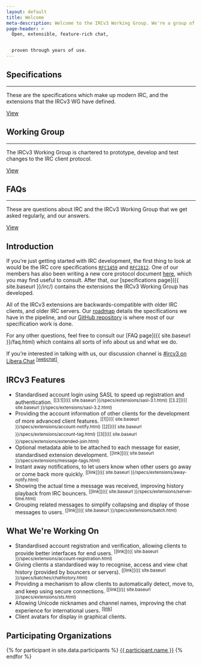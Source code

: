 ```yaml
---
layout: default
title: Welcome
meta-description: Welcome to the IRCv3 Working Group. We're a group of IRC client and server software authors working to improve the IRC protocol.
page-header: >
  Open, extensible, feature-rich chat,


  proven through years of use.
---
```

<div class="row frontpage pure-g">
  <div class="pure-u-1-3">
    <h2>Specifications</h2>
    <hr>
    <p>
      These are the specifications which make up modern IRC, and the extensions that the IRCv3 WG have defined.
    </p>
    <a class="button" href="{{ site.baseurl }}/irc/">
      View
    </a>
  </div>
  <div class="pure-u-1-3">
    <h2>Working Group</h2>
    <hr>
    <p>
      The IRCv3 Working Group is chartered to prototype, develop and test changes to the IRC client protocol.
    </p>
    <a class="button" href="{{ site.baseurl }}/wg.html">
      View
    </a>
  </div>
  <div class="pure-u-1-3">
    <h2>FAQs</h2>
    <hr>
    <p>
      These are questions about IRC and the IRCv3 Working Group that we get asked regularly, and our answers.
    </p>
    <a class="button" href="{{ site.baseurl }}/faq.html">
      View
    </a>
  </div>
</div>


## Introduction

If you’re just getting started with IRC development, the first thing to look at would be the IRC core specifications [`RFC1459`](https://tools.ietf.org/html/rfc1459) and [`RFC2812`](https://tools.ietf.org/html/rfc2812). One of our members has also been writing a new core protocol document [here](https://modern.ircdocs.horse), which you may find useful to consult. After that, our [specifications page]({{ site.baseurl }}/irc/) contains the extensions the IRCv3 Working Group has developed.

All of the IRCv3 extensions are backwards-compatible with older IRC clients, and older IRC servers. Our [roadmap](https://github.com/ircv3/ircv3-specifications/milestone/4) details the specifications we have in the pipeline, and our [GitHub repository](https://github.com/ircv3/ircv3-specifications) is where most of our specification work is done.

For any other questions, feel free to consult our [FAQ page]({{ site.baseurl }}/faq.html) which contains all sorts of info about us and what we do.

If you’re interested in talking with us, our discussion channel is [#ircv3 on Libera.Chat](ircs://irc.libera.chat:6697/#ircv3) <sup>[[webchat]](https://kiwiirc.com/client/irc.libera.chat:+6697/#ircv3)</sup>.


## IRCv3 Features

- Standardised account login using SASL to speed up registration and authentication. <sup>[[3.1]]({{ site.baseurl }}/specs/extensions/sasl-3.1.html)</sup> <sup>[[3.2]]({{ site.baseurl }}/specs/extensions/sasl-3.2.html)</sup>
- Providing the account information of other clients for the development of more advanced client features. <sup>[[1]]({{ site.baseurl }}/specs/extensions/account-notify.html)</sup> <sup>[[2]]({{ site.baseurl }}/specs/extensions/account-tag.html)</sup> <sup>[[3]]({{ site.baseurl }}/specs/extensions/extended-join.html)</sup>
- Optional metadata able to be attached to each message for easier, standardised extension development. <sup>[[link]]({{ site.baseurl }}/specs/extensions/message-tags.html)</sup>
- Instant away notifications, to let users know when other users go away or come back more quickly. <sup>[[link]]({{ site.baseurl }}/specs/extensions/away-notify.html)</sup>
- Showing the actual time a message was received, improving history playback from IRC bouncers. <sup>[[link]]({{ site.baseurl }}/specs/extensions/server-time.html)</sup>
- Grouping related messages to simplify collapsing and display of those messages to users. <sup>[[link]]({{ site.baseurl }}/specs/extensions/batch.html)</sup>


## What We're Working On

- Standardised account registration and verification, allowing clients to provide better interfaces for end users. <sup>[[link]]({{ site.baseurl }}/specs/extensions/account-registration.html)</sup>
- Giving clients a standardised way to recognise, access and view chat history (provided by bouncers or servers). <sup>[[link]]({{ site.baseurl }}/specs/batches/chathistory.html)</sup>
- Providing a mechanism to allow clients to automatically detect, move to, and keep using secure connections. <sup>[[link]]({{ site.baseurl }}/specs/extensions/sts.html)</sup>
- Allowing Unicode nicknames and channel names, improving the chat experience for international users. <sup>[[link]](https://github.com/ircv3/ircv3-specifications/pull/272)</sup>
- Client avatars for display in graphical clients.


## Participating Organizations

<div class="flexy-list">
  {% for participant in site.data.participants %}
  <a class="participant" href="{{ participant.url }}">{{ participant.name }}</a>
  {% endfor %}
</div>
